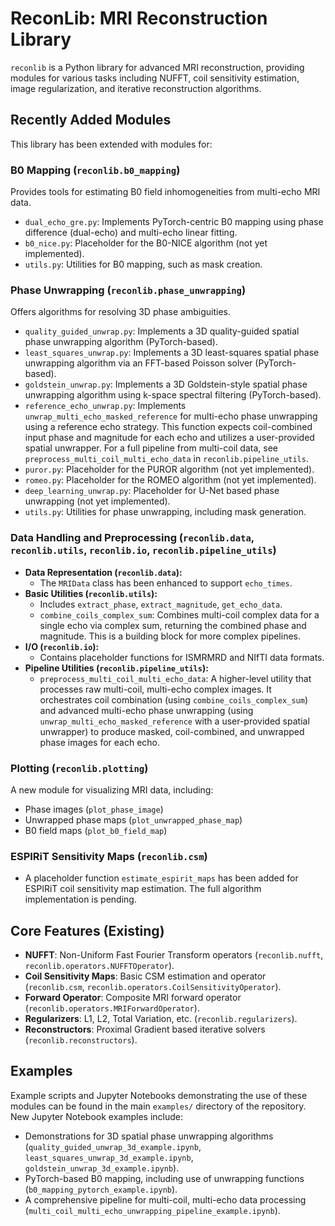 # ReconLib: MRI Reconstruction Library

`reconlib` is a Python library for advanced MRI reconstruction, providing modules for various tasks including NUFFT, coil sensitivity estimation, image regularization, and iterative reconstruction algorithms.

## Recently Added Modules

This library has been extended with modules for:

### B0 Mapping (`reconlib.b0_mapping`)
Provides tools for estimating B0 field inhomogeneities from multi-echo MRI data.
-   `dual_echo_gre.py`: Implements PyTorch-centric B0 mapping using phase difference (dual-echo) and multi-echo linear fitting.
-   `b0_nice.py`: Placeholder for the B0-NICE algorithm (not yet implemented).
-   `utils.py`: Utilities for B0 mapping, such as mask creation.

### Phase Unwrapping (`reconlib.phase_unwrapping`)
Offers algorithms for resolving 3D phase ambiguities.
-   `quality_guided_unwrap.py`: Implements a 3D quality-guided spatial phase unwrapping algorithm (PyTorch-based).
-   `least_squares_unwrap.py`: Implements a 3D least-squares spatial phase unwrapping algorithm via an FFT-based Poisson solver (PyTorch-based).
-   `goldstein_unwrap.py`: Implements a 3D Goldstein-style spatial phase unwrapping algorithm using k-space spectral filtering (PyTorch-based).
-   `reference_echo_unwrap.py`: Implements `unwrap_multi_echo_masked_reference` for multi-echo phase unwrapping using a reference echo strategy. This function expects coil-combined input phase and magnitude for each echo and utilizes a user-provided spatial unwrapper. For a full pipeline from multi-coil data, see `preprocess_multi_coil_multi_echo_data` in `reconlib.pipeline_utils`.
-   `puror.py`: Placeholder for the PUROR algorithm (not yet implemented).
-   `romeo.py`: Placeholder for the ROMEO algorithm (not yet implemented).
-   `deep_learning_unwrap.py`: Placeholder for U-Net based phase unwrapping (not yet implemented).
-   `utils.py`: Utilities for phase unwrapping, including mask generation.

### Data Handling and Preprocessing (`reconlib.data`, `reconlib.utils`, `reconlib.io`, `reconlib.pipeline_utils`)
-   **Data Representation (`reconlib.data`):**
    -   The `MRIData` class has been enhanced to support `echo_times`.
-   **Basic Utilities (`reconlib.utils`):**
    -   Includes `extract_phase`, `extract_magnitude`, `get_echo_data`.
    -   `combine_coils_complex_sum`: Combines multi-coil complex data for a single echo via complex sum, returning the combined phase and magnitude. This is a building block for more complex pipelines.
-   **I/O (`reconlib.io`):**
    -   Contains placeholder functions for ISMRMRD and NIfTI data formats.
-   **Pipeline Utilities (`reconlib.pipeline_utils`):**
    -   `preprocess_multi_coil_multi_echo_data`: A higher-level utility that processes raw multi-coil, multi-echo complex images. It orchestrates coil combination (using `combine_coils_complex_sum`) and advanced multi-echo phase unwrapping (using `unwrap_multi_echo_masked_reference` with a user-provided spatial unwrapper) to produce masked, coil-combined, and unwrapped phase images for each echo.

### Plotting (`reconlib.plotting`)
A new module for visualizing MRI data, including:
-   Phase images (`plot_phase_image`)
-   Unwrapped phase maps (`plot_unwrapped_phase_map`)
-   B0 field maps (`plot_b0_field_map`)

### ESPIRiT Sensitivity Maps (`reconlib.csm`)
-   A placeholder function `estimate_espirit_maps` has been added for ESPIRiT coil sensitivity map estimation. The full algorithm implementation is pending.

## Core Features (Existing)
-   **NUFFT**: Non-Uniform Fast Fourier Transform operators (`reconlib.nufft`, `reconlib.operators.NUFFTOperator`).
-   **Coil Sensitivity Maps**: Basic CSM estimation and operator (`reconlib.csm`, `reconlib.operators.CoilSensitivityOperator`).
-   **Forward Operator**: Composite MRI forward operator (`reconlib.operators.MRIForwardOperator`).
-   **Regularizers**: L1, L2, Total Variation, etc. (`reconlib.regularizers`).
-   **Reconstructors**: Proximal Gradient based iterative solvers (`reconlib.reconstructors`).

## Examples
Example scripts and Jupyter Notebooks demonstrating the use of these modules can be found in the main `examples/` directory of the repository. New Jupyter Notebook examples include:
- Demonstrations for 3D spatial phase unwrapping algorithms (`quality_guided_unwrap_3d_example.ipynb`, `least_squares_unwrap_3d_example.ipynb`, `goldstein_unwrap_3d_example.ipynb`).
- PyTorch-based B0 mapping, including use of unwrapping functions (`b0_mapping_pytorch_example.ipynb`).
- A comprehensive pipeline for multi-coil, multi-echo data processing (`multi_coil_multi_echo_unwrapping_pipeline_example.ipynb`).
